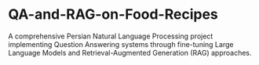 # QA-and-RAG-on-Food-Recipes
A comprehensive Persian Natural Language Processing project implementing Question Answering systems through fine-tuning Large Language Models and Retrieval-Augmented Generation (RAG) approaches.
